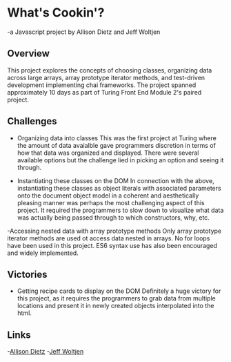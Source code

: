 # What's Cookin'? 
  -a Javascript project by Allison Dietz and Jeff Woltjen
  
## Overview 

This project explores the concepts of choosing classes, organizing data across large arrays, array prototype iterator methods, and test-driven development implementing chai frameworks. The project spanned approximately 10 days as part of Turing Front End Module 2's paired project. 

## Challenges 
  - Organizing data into classes
  This was the first project at Turing where the amount of data avaialble gave programmers discretion in terms of how that data was organized and displayed. There were several available options but the challenge lied in picking an option and seeing it through.
  
  - Instantiating these classes on the DOM
  In connection with the above, instantiating these classes as object literals with associated parameters onto the document object model in a coherent and aesthetically pleasing manner was perhaps the most challenging aspect of this project. It required the programmers to slow down to visualize what data was actually being passed through to which constructors, why, etc. 
  
  -Accessing nested data with array prototype methods
  Only array prototype iterator methods are used ot access data nested in arrays. No for loops have been used in this project. ES6 syntax use has also been encouraged and widely implemented. 
  
## Victories

  - Getting recipe cards to display on the DOM 
  Definitely a huge victory for this project, as it requires the programmers to grab data from multiple locations and present it in newly created objects interpolated into the html. 
  
## Links

-[Allison Dietz](https://www.github.com/dietza)
-[Jeff Woltjen](https://www.github.com/JWoltjen)

